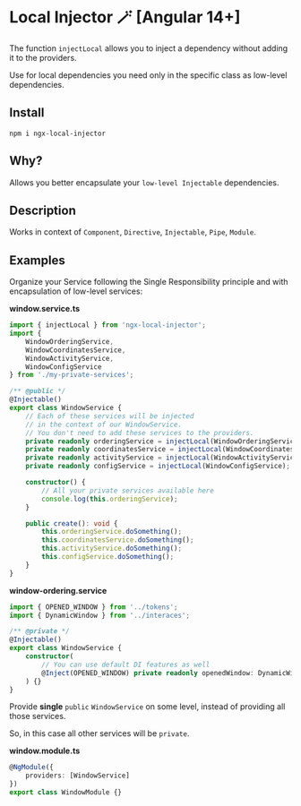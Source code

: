 # Local Injector 🪄 [Angular 14+]

The function `injectLocal` allows you to inject a dependency without adding it to the providers.

Use for local dependencies you need only in the specific class as low-level dependencies.

## Install

```
npm i ngx-local-injector
```

## Why?

Allows you better encapsulate your `low-level Injectable` dependencies.

## Description

Works in context of `Component`, `Directive`, `Injectable`, `Pipe`, `Module`.

## Examples

Organize your Service following the Single Responsibility principle and with encapsulation of low-level services:

**window.service.ts**
``` typescript
import { injectLocal } from 'ngx-local-injector';
import {
    WindowOrderingService,
    WindowCoordinatesService,
    WindowActivityService,
    WindowConfigService
} from './my-private-services';

/** @public */
@Injectable()
export class WindowService {
    // Each of these services will be injected
    // in the context of our WindowService.
    // You don't need to add these services to the providers.
    private readonly orderingService = injectLocal(WindowOrderingService);
    private readonly coordinatesService = injectLocal(WindowCoordinatesService);
    private readonly activityService = injectLocal(WindowActivityService);
    private readonly configService = injectLocal(WindowConfigService);

    constructor() {
        // All your private services available here
        console.log(this.orderingService);
    }

    public create(): void {
        this.orderingService.doSomething();
        this.coordinatesService.doSomething();
        this.activityService.doSomething();
        this.configService.doSomething();
    }
}
```

**window-ordering.service**
``` typescript
import { OPENED_WINDOW } from '../tokens';
import { DynamicWindow } from '../interaces';

/** @private */
@Injectable()
export class WindowService {
    constructor(
        // You can use default DI features as well
        @Inject(OPENED_WINDOW) private readonly openedWindow: DynamicWindow
    ) {}
}
```

Provide **single** `public` `WindowService` on some level, instead of providing all those services.

So, in this case all other services will be `private`.

**window.module.ts**
``` typescript
@NgModule({
    providers: [WindowService]
})
export class WindowModule {}
```
